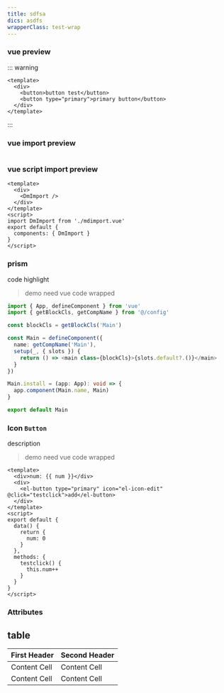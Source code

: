 ```yaml
---
title: sdfsa
dics: asdfs
wrapperClass: test-wrap
---
```


### vue preview

::: warning

```vue demo
<template>
  <div>
    <button>button test</button>
    <button type="primary">primary button</button>
  </div>
</template>
```

:::

### vue import preview

```vue demo src="./test.vue"

```

### vue script import preview

```vue demo
<template>
  <div>
    <DmImport />
  </div>
</template>
<script>
import DmImport from './mdimport.vue'
export default {
  components: { DmImport }
}
</script>
```

### prism

code highlight

> demo need vue code wrapped

```typescript
import { App, defineComponent } from 'vue'
import { getBlockCls, getCompName } from '@/config'

const blockCls = getBlockCls('Main')

const Main = defineComponent({
  name: getCompName('Main'),
  setup(_, { slots }) {
    return () => <main class={blockCls}>{slots.default?.()}</main>
  }
})

Main.install = (app: App): void => {
  app.component(Main.name, Main)
}

export default Main
```

### Icon `Button`

description

> demo need vue code wrapped

```vue demo
<template>
  <div>num: {{ num }}</div>
  <div>
    <el-button type="primary" icon="el-icon-edit" @click="testclick">add</el-button>
  </div>
</template>
<script>
export default {
  data() {
    return {
      num: 0
    }
  },
  methods: {
    testclick() {
      this.num++
    }
  }
}
</script>
```

### Attributes

## table

| First Header | Second Header |
| ------------ | ------------- |
| Content Cell | Content Cell  |
| Content Cell | Content Cell  |
